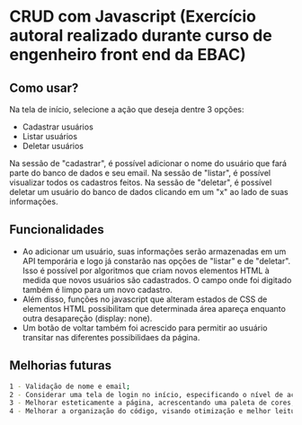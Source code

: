 # CRUD com Javascript (Exercício autoral realizado durante curso de engenheiro front end da EBAC)

## Como usar?

Na tela de início, selecione a ação que deseja dentre 3 opções:

- Cadastrar usuários
- Listar usuários
- Deletar usuários

Na sessão de "cadastrar", é possível adicionar o nome do usuário que fará parte do banco de dados e seu email.
Na sessão de "listar", é possível visualizar todos os cadastros feitos.
Na sessão de "deletar", é possível deletar um usuário do banco de dados clicando em um "x" ao lado de suas informações.

## Funcionalidades

- Ao adicionar um usuário, suas informações serão armazenadas em um API temporária e logo já constarão nas opções de "listar" e de "deletar". Isso é possível por algoritmos que criam novos elementos HTML à medida que novos usuários são cadastrados. O campo onde foi digitado também é limpo para um novo cadastro.
- Além disso, funções no javascript que alteram estados de CSS de elementos HTML possibilitam que determinada área apareça enquanto outra desapareção (display: none).
- Um botão de voltar também foi acrescido para permitir ao usuário transitar nas diferentes possibilidaes da página.

## Melhorias futuras

```sh
1 - Validação de nome e email;
2 - Considerar uma tela de login no início, especificando o nível de acesso do usuário: dependendo do nível de acesso, o usuário não deveria ser capaz de deletar alguém do banco de dados;
3 - Melhorar esteticamente a página, acrescentando uma paleta de cores, por exemplo; 
4 - Melhorar a organização do código, visando otimização e melhor leitura e manutenção.
```